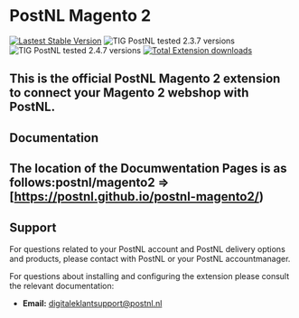 
# PostNL Magento 2
[![Lastest Stable Version](https://img.shields.io/github/v/release/tig-nl/postnl-magento2?style=for-the-badge&color=3244b0)](https://github.com/tig-nl/postnl-magento2/releases/latest)
![TIG PostNL tested 2.3.7 versions](https://img.shields.io/badge/Tested%20with%20Magento-2.3.7-%2300cf00?style=for-the-badge)
![TIG PostNL tested 2.4.7 versions](https://img.shields.io/badge/Tested%20with%20Magento-2.4.7-%2300cf00?style=for-the-badge)
[![Total Extension downloads](https://img.shields.io/packagist/dt/tig/postnl-magento2?style=for-the-badge&color=ed7000)](https://packagist.org/packages/tig/postnl-magento2/stats)


This is the official PostNL Magento 2 extension to connect your Magento 2 webshop with PostNL.
- 
## Documentation 
The location of the Documwentation Pages is as follows:postnl/magento2 => [https://postnl.github.io/postnl-magento2/)
- 
## Support
For questions related to your PostNL account and PostNL delivery options and products, please contact with PostNL or your PostNL accountmanager.

For questions about installing and configuring the extension please consult the relevant documentation:
- **Email:** [digitaleklantsupport@postnl.nl](mailto:digitaleklantsupport@postnl.nl)


